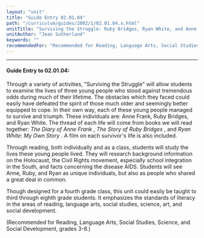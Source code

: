 ```yaml
---
layout: "unit"
title: "Guide Entry 02.01.04"
path: "/curriculum/guides/2002/1/02.01.04.x.html"
unitTitle: "Surviving the Struggle: Ruby Bridges, Ryan White, and Anne Frank"
unitAuthor: "Jean Sutherland"
keywords: ""
recommendedFor: "Recommended for Reading, Language Arts, Social Studies, Science, and Social Development, grades 3-8."
---
```

<body>
<hr/>
 <h4>
  Guide Entry to 02.01.04:
 </h4>
 Through a variety of activities, "Surviving the Struggle" will allow students to examine the lives of three young people who stood against tremendous odds during much of their lifetime. The obstacles which they faced could easily have defeated the spirit of those much older and seemingly better equipped to cope. In their own way, each of these young people managed to survive and triumph. These individuals are: Anne Frank, Ruby Bridges, and Ryan White. The thread of each life will come from books we will read together:
 <i>
  The Diary of Anne Frank
 </i>
 ,
 <i>
  The Story of Ruby Bridges
 </i>
 , and
 <i>
  Ryan White: My Own Story
 </i>
 . A film on each survivor's life is also included.
<p>
  Through reading, both individually and as a class, students will study the lives these young people lived. They will research background information on the Holocaust, the Civil Rights movement, especially school integration in the South, and facts concerning the disease AIDS. Students will see Anne, Ruby, and Ryan as unique individuals, but also as people who shared a great deal in common.
 </p>
<p>
  Though designed for a fourth grade class, this unit could easily be taught to third through eighth grade students. It emphasizes the standards of literacy in the areas of reading, language arts, social studies, science, art, and social development.
 </p>
<p>
  (Recommended for Reading, Language Arts, Social Studies, Science, and Social Development, grades 3-8.)
 </p>


</body>